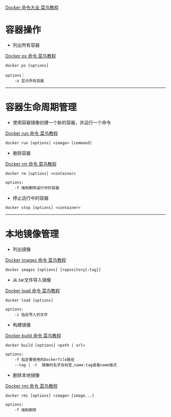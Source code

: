 [Docker 命令大全 菜鸟教程](https://www.runoob.com/docker/docker-command-manual.html)

# 容器操作

+ 列出所有容器

[Docker ps 命令 菜鸟教程 ](https://www.runoob.com/docker/docker-ps-command.html)
```
docker ps [options]

options：
	-a 显示所有容器
```

---

# 容器生命周期管理

+ 使用容器镜像创建一个新的容器，并运行一个命令

[Docker run 命令  菜鸟教程 ](https://www.runoob.com/docker/docker-run-command.html)
```
docker run [options] <image> [command]
```

+ 删除容器

[Docker rm 命令 菜鸟教程 ](https://www.runoob.com/docker/docker-rm-command.html)
```
docker rm [options] <container>

options:
	-f 强制删除运行中的容器
```

+ 停止运行中的容器
```
docker stop [options] <container>
```

---

# 本地镜像管理

+ 列出镜像

[Docker images 命令 菜鸟教程](https://www.runoob.com/docker/docker-images-command.html)
```
docker images [options] [repository[:tag]]
```

+ 从.tar文件导入镜像

[Docker load 命令 菜鸟教程 ](https://www.runoob.com/docker/docker-load-command.html)
```
docker load [options]

options:
	-i 指定导入的文件
```

+ 构建镜像

[Docker build 命令 菜鸟教程](https://www.runoob.com/docker/docker-build-command.html)
```
docker build [options] <path | url>

options:
	-f 指定要使用的Dockerfile路径
	--tag | -t  镜像的名字及标签,name:tag或者name格式
```

+ 删除本地镜像

[Docker rmi 命令 菜鸟教程](https://www.runoob.com/docker/docker-rmi-command.html)
```
docker rmi [options] <image> [image...]

options:
	-f 强制删除
```